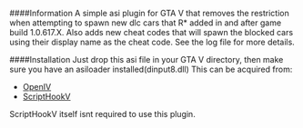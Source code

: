 ####Information
A simple asi plugin for GTA V that removes the restriction when attempting to spawn new dlc cars that R* added in and after game build 1.0.617.X.
Also adds new cheat codes that will spawn the blocked cars using their display name as the cheat code. See the log file for more details.

####Installation
Just drop this asi file in your GTA V directory, then make sure you have an asiloader installed(dinput8.dll) This can be acquired from:
* [OpenIV](http://openiv.com/)
* [ScriptHookV](http://www.dev-c.com/gtav/scripthookv/)

ScriptHookV itself isnt required to use this plugin.


